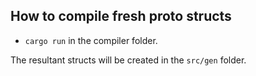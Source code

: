 ## How to compile fresh proto structs

* `cargo run` in the compiler folder.

The resultant structs will be created in the `src/gen` folder.
